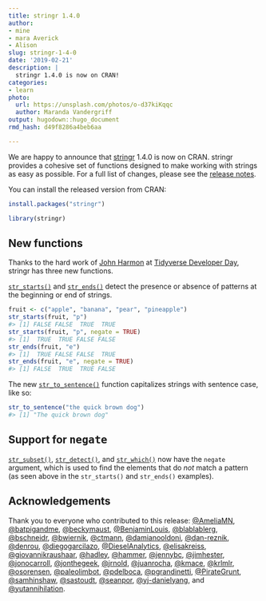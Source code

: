 ```yaml
---
title: stringr 1.4.0
author:
- mine
- mara Averick
- Alison
slug: stringr-1-4-0
date: '2019-02-21'
description: |
  stringr 1.4.0 is now on CRAN!
categories:
- learn
photo:
  url: https://unsplash.com/photos/o-d37kiKqqc
  author: Maranda Vandergriff
output: hugodown::hugo_document
rmd_hash: d49f8286a4beb6aa

---
```





<html>
<style>
h2 code {
    font-size: 1em;
    
}
</style>
</html>

We are happy to announce that [stringr](http://stringr.tidyverse.org/) 1.4.0
is now on CRAN. stringr provides a cohesive set of functions designed to make
working with strings as easy as possible. For a full list of changes, please see the [release notes](https://stringr.tidyverse.org/news/index.html#stringr-1-4-0).

You can install the released version from CRAN:


```r
install.packages("stringr")
```


```r
library(stringr)
```


## New functions

Thanks to the hard work of [John Harmon](https://github.com/jonthegeek) at [Tidyverse Developer Day](https://github.com/tidyverse/dev-day-2019), stringr has three new functions.

[`str_starts()`](https://stringr.tidyverse.org/reference/str_starts.html) and [`str_ends()`](https://stringr.tidyverse.org/reference/str_starts.html) detect the presence or absence of patterns at the beginning or end of strings.
 

```r
fruit <- c("apple", "banana", "pear", "pineapple")
str_starts(fruit, "p")
#> [1] FALSE FALSE  TRUE  TRUE
str_starts(fruit, "p", negate = TRUE)
#> [1]  TRUE  TRUE FALSE FALSE
str_ends(fruit, "e")
#> [1]  TRUE FALSE FALSE  TRUE
str_ends(fruit, "e", negate = TRUE)
#> [1] FALSE  TRUE  TRUE FALSE
```
 
The new [`str_to_sentence()`](https://stringr.tidyverse.org/reference/case.html) function capitalizes strings with sentence case, like so:


```r
str_to_sentence("the quick brown dog")
#> [1] "The quick brown dog"
```

## Support for `negate`

[`str_subset()`](https://stringr.tidyverse.org/reference/str_subset.html), [`str_detect()`](https://stringr.tidyverse.org/reference/str_detect.html), and [`str_which()`](https://stringr.tidyverse.org/reference/str_subset.html) now have the `negate` argument, which is used to find the elements that do _not_ match a pattern (as seen above in the `str_starts()` and `str_ends()` examples).  

## Acknowledgements

Thank you to everyone who contributed to this release: [&#x0040;AmeliaMN](https://github.com/AmeliaMN), [&#x0040;batpigandme](https://github.com/batpigandme), [&#x0040;beckymaust](https://github.com/beckymaust), [&#x0040;BenjaminLouis](https://github.com/BenjaminLouis), [&#x0040;blablablerg](https://github.com/blablablerg), [&#x0040;bschneidr](https://github.com/bschneidr), [&#x0040;bwiernik](https://github.com/bwiernik), [&#x0040;ctmann](https://github.com/ctmann), [&#x0040;damianooldoni](https://github.com/damianooldoni), [&#x0040;dan-reznik](https://github.com/dan-reznik), [&#x0040;denrou](https://github.com/denrou), [&#x0040;diegogarcilazo](https://github.com/diegogarcilazo), [&#x0040;DieselAnalytics](https://github.com/DieselAnalytics), [&#x0040;elisakreiss](https://github.com/elisakreiss), [&#x0040;giovannikraushaar](https://github.com/giovannikraushaar), [&#x0040;hadley](https://github.com/hadley), [&#x0040;hammer](https://github.com/hammer), [&#x0040;jennybc](https://github.com/jennybc), [&#x0040;jimhester](https://github.com/jimhester), [&#x0040;jonocarroll](https://github.com/jonocarroll), [&#x0040;jonthegeek](https://github.com/jonthegeek), [&#x0040;jrnold](https://github.com/jrnold), [&#x0040;juanrocha](https://github.com/juanrocha), [&#x0040;kmace](https://github.com/kmace), [&#x0040;krlmlr](https://github.com/krlmlr), [&#x0040;osorensen](https://github.com/osorensen), [&#x0040;paleolimbot](https://github.com/paleolimbot), [&#x0040;pdelboca](https://github.com/pdelboca), [&#x0040;pgrandinetti](https://github.com/pgrandinetti), [&#x0040;PirateGrunt](https://github.com/PirateGrunt), [&#x0040;samhinshaw](https://github.com/samhinshaw), [&#x0040;sastoudt](https://github.com/sastoudt), [&#x0040;seanpor](https://github.com/seanpor), [&#x0040;yj-danielyang](https://github.com/yj-danielyang), and [&#x0040;yutannihilation](https://github.com/yutannihilation).

